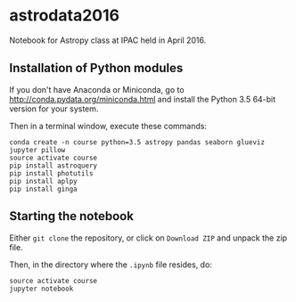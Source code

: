 # astrodata2016
Notebook for Astropy class at IPAC held in April 2016.

## Installation of Python modules
If you don't have Anaconda or Miniconda, go to http://conda.pydata.org/miniconda.html and install the Python 3.5 64-bit version for your system.

Then in a terminal window, execute these commands:
```
conda create -n course python=3.5 astropy pandas seaborn glueviz jupyter pillow
source activate course
pip install astroquery
pip install photutils
pip install aplpy
pip install ginga
```

## Starting the notebook
Either `git clone` the repository, or click on `Download ZIP` and unpack the zip file.

Then, in the directory where the `.ipynb` file resides, do:
```
source activate course
jupyter notebook
```
